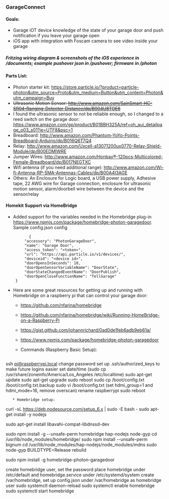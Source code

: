 ### GarageConnect

#### Goals:
* Garage iOT device knowledge of the state of your garage door and push notification if you leave your garage open
* iOS app with integration with Foscam camera to see video inside your garage

##### Fritzing wiring diagram & screenshots of the iOS experience in /documents; example pushover json in /pushover; firmware in /photon

#### Parts List:
* Photon starter kit: https://store.particle.io/?product=particle-photon&utm_source=Proto&utm_medium=Button&utm_content=Photon&utm_campaign=Buy
* ~~Ultrasonic Motion Sensor: http://www.amazon.com/SainSmart-HC-SR04-Ranging-Detector-Distance/dp/B004U8TOE6~~
* I found the ultrasonic sensor to not be reliable enough, so I changed to a reed switch on the garage door: https://www.amazon.com/gp/product/B01BBH325A/ref=oh_aui_detailpage_o03_s01?ie=UTF8&psc=1
* Breadboard: http://www.amazon.com/Phantom-YoYo-Points-Breadboard-Arduino/dp/B016Q6T7Q4
* Relay: http://www.amazon.com/Uxcell-a13071200ux0770-Relay-Shield-Module/dp/B00EDMIWRE
* Jumper Wires: http://www.amazon.com/Honbay®-120pcs-Multicolored-Female-Breadboard/dp/B017NEGTXC
* Wifi antenna (if you need additional range): http://www.amazon.com/Wi-fi-Antenna-RP-SMA-Antennas-Cables/dp/B00A4I3AGE
* Others:  An Enclosure for Logic board, a USB power supply, Adhesive tape, 22 AWG wire for Garage connection, enclosure for ultrasonic motion sensor, alarm/doorbell wire between the device and the sensor/relay

#### Homekit Support via HomeBridge
* Added support for the variables needed in the Homebridge plug-in https://www.npmjs.com/package/homebridge-photon-garagedoor.
     Sample config.json config
     ```
            {
          "accessory": "PhotonGarageDoor",
          "name": "Garage Door",
          "access_token": "<token>",
          "url": "https://api.particle.io/v1/devices/",
          "deviceid": "<device id>",
          "doorOpensInSeconds": 10,
          "doorOpenSensorVariableName": "DoorState",
          "doorStateChangedEventName": "DoorPublish",
          "doorOpenCloseFunctionName": "TellGarage"
      }
     ```
     
* Here are some great resources for getting up and running with Homebridge on a raspberry pi that can control your garage door:
   * https://github.com/nfarina/homebridge
   * https://github.com/nfarina/homebridge/wiki/Running-HomeBridge-on-a-Raspberry-Pi
   * https://gist.github.com/johannrichard/0ad0de1feb6adb9eb61a/
   * https://www.npmjs.com/package/homebridge-photon-garagedoor

    
   * Commands (Raspberry Basic Setup):
   ```
ssh pi@raspberrypi.local
change password
set up .ssh/authorized_keys to make future logins easier
set date/time (sudo cp /usr/share/zoneinfo/America/Los_Angeles /etc/localtime)
sudo apt-get update
sudo apt-get upgrade
sudo reboot
sudo cp /boot/config.txt /boot/config.txt.backup
sudo vi /boot/config.txt (set hdmi_group=1 and hdmi_mode=16, remove overscan)
rename raspberrypi
sudo reboot
```
   * Homebridge setup:
```
curl -sL https://deb.nodesource.com/setup_6.x | sudo -E bash -
sudo apt-get install -y nodejs

sudo apt-get install libavahi-compat-libdnssd-dev

sudo npm install -g --unsafe-perm homebridge hap-nodejs node-gyp
cd /usr/lib/node_modules/homebridge/
sudo npm install --unsafe-perm bignum
cd /usr/lib/node_modules/hap-nodejs/node_modules/mdns
sudo node-gyp BUILDTYPE=Release rebuild

sudo npm install -g homebridge-photon-garagedoor

create homebridge user, set the password
place homebridge under /etc/default and homebridge.service under /etc/systemd/system
create /var/homebridge, set up config.json under /var/homebridge as homebridge user
sudo systemctl daemon-reload
sudo systemctl enable homebridge
sudo systemctl start homebridge
```
